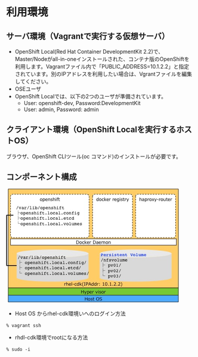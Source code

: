 # 利用環境
## サーバ環境（Vagrantで実行する仮想サーバ）
* OpenShift Local(Red Hat Container DevelopmentKit 2.2)で、Master/Nodeがall-in-oneインストールされた、コンテナ版のOpenShiftを利用します。Vagrantファイル内で「PUBLIC_ADDRESS=10.1.2.2」と指定されています。別のIPアドレスを利用したい場合は、Vgrantファイルを編集してください。
* OSEユーザ
 * OpenShift Localでは、以下の2つのユーザが準備されています。
   * User: openshift-dev, Password:DevelopmentKit
   * User: admin, Password: admin

## クライアント環境（OpenShift Localを実行するホストOS）
 ブラウザ、OpenShift CLIツール(oc コマンド)のインストールが必要です。

## コンポーネント構成
![Components](./OpenShift_Local_Components.jpg)

* Host OS からrhel-cdk環境いへのログイン方法
```
% vagrant ssh
```

* rhdl-cdk環境でrootになる方法
```
% sudo -i
```
